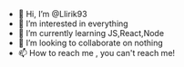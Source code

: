 - 👋 Hi, I’m @Llirik93
- 👀 I’m interested in everything
- 🌱 I’m currently learning JS,React,Node
- 💞️ I’m looking to collaborate on nothing
- 📫 How to reach me , you can't reach me!

<!---
Llirik93/Llirik93 is a ✨ special ✨ repository because its `README.md` (this file) appears on your GitHub profile.
You can click the Preview link to take a look at your changes.
--->
